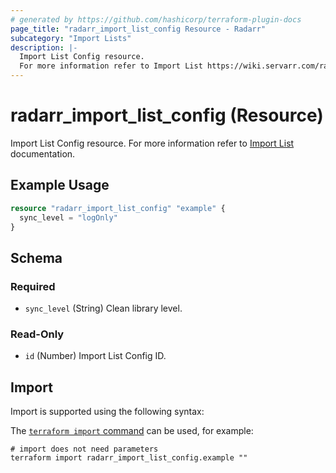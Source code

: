 ```yaml
---
# generated by https://github.com/hashicorp/terraform-plugin-docs
page_title: "radarr_import_list_config Resource - Radarr"
subcategory: "Import Lists"
description: |-
  Import List Config resource.
  For more information refer to Import List https://wiki.servarr.com/radarr/settings#completed-download-handling documentation.
---
```


# radarr_import_list_config (Resource)

<!-- subcategory:Import Lists -->
Import List Config resource.
For more information refer to [Import List](https://wiki.servarr.com/radarr/settings#completed-download-handling) documentation.

## Example Usage

```terraform
resource "radarr_import_list_config" "example" {
  sync_level = "logOnly"
}
```

<!-- schema generated by tfplugindocs -->
## Schema

### Required

- `sync_level` (String) Clean library level.

### Read-Only

- `id` (Number) Import List Config ID.

## Import

Import is supported using the following syntax:

The [`terraform import` command](https://developer.hashicorp.com/terraform/cli/commands/import) can be used, for example:

```shell
# import does not need parameters
terraform import radarr_import_list_config.example ""
```
